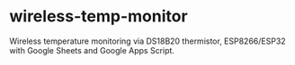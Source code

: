 # wireless-temp-monitor
Wireless temperature monitoring via DS18B20 thermistor, ESP8266/ESP32 with Google Sheets and Google Apps Script.
